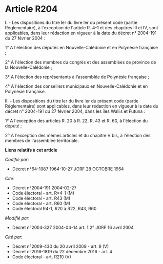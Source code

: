 # Article R204

I. - Les dispositions du titre Ier du livre Ier du présent code (partie Réglementaire), à l'exception de l'article R. 4-1 et
des chapitres III et IV, sont applicables, dans leur rédaction en vigueur à la date du décret n° 2004-191 du 27 février
2004 :

1° A l'élection des députés en Nouvelle-Calédonie et en Polynésie française ;

2° A l'élection des membres du congrès et des assemblées de province de la Nouvelle-Calédonie ;

3° A l'élection des représentants à l'assemblée de Polynésie française ;

4° A l'élection des conseillers municipaux en Nouvelle-Calédonie et en Polynésie française.

II. - Les dispositions du titre Ier du livre Ier du présent code (partie Réglementaire) sont applicables, dans leur rédaction
en vigueur à la date du décret n° 2004-191 du 27 février 2004, dans les îles Wallis et Futuna :

1° A l'exception des articles R. 20 à R. 22, R. 43 et R. 60, à l'élection du député ;

2° A l'exception des mêmes articles et du chapitre V bis, à l'élection des membres de l'assemblée territoriale.

**Liens relatifs à cet article**

_Codifié par_:

  - Décret n°64-1087 1964-10-27 JORF 28 OCTOBRE 1964

_Cite_:

  - Décret n°2004-191 2004-02-27
  - Code électoral - art. R*4-1 (M)
  - Code électoral - art. R43 (M)
  - Code électoral - art. R60 (M)
  - Code électoral R4-1, R20 à R22, R43, R60

_Modifié par_:

  - Décret n°2004-327 2004-04-14 art. 1 2° JORF 16 avril 2004

_Cité par_:

  - Décret n°2009-430 du 20 avril 2009 - art. 9 (V)
  - Décret n°2016-1819 du 22 décembre 2016 - art. 4
  - Code électoral - art. R210 (V)
